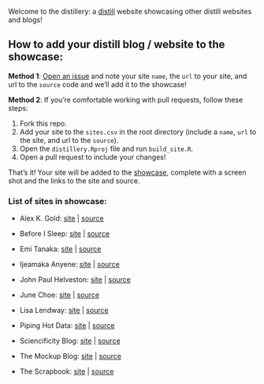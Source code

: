 
<!-- README.md is generated from README.Rmd. Please edit that file -->

Welcome to the distillery: a
[distill](https://rstudio.github.io/distill/) website showcasing other
distill websites and blogs!

## How to add your distill blog / website to the showcase:

**Method 1**: [Open an
issue](https://github.com/jhelvy/distillery/issues) and note your site
`name`, the `url` to your site, and url to the `source` code and we’ll
add it to the showcase!

**Method 2**: If you’re comfortable working with pull requests, follow
these steps:

1.  Fork this repo.
2.  Add your site to the `sites.csv` in the root directory (include a
    `name`, `url` to the site, and url to the `source`).
3.  Open the `distillery.Rproj` file and run `build_site.R`.
4.  Open a pull request to include your changes!

That’s it! Your site will be added to the
[showcase](https://jhelvy.github.io/distillery/showcase.html), complete
with a screen shot and the links to the site and source.

### List of sites in showcase:

-   Alex K. Gold: [site](https://alexkgold.space/) \|
    [source](https://github.com/akgold/akg_site)

-   Before I Sleep: [site](https://milesmcbain.xyz/) \|
    [source](https://github.com/MilesMcBain/milesmcbain.com/)

-   Emi Tanaka: [site](https://emitanaka.org/) \|
    [source](https://github.com/emitanaka/emitanaka.github.io)

-   Ijeamaka Anyene: [site](https://ijeamaka-anyene.netlify.app/) \|
    [source](https://github.com/Ijeamakaanyene/ijeamaka-anyene)

-   John Paul Helveston: [site](https://jhelvy.github.io/) \|
    [source](https://github.com/jhelvy/jhelvy.github.io/)

-   June Choe: [site](https://yjunechoe.github.io/) \|
    [source](https://github.com/yjunechoe/yjunechoe.github.io)

-   Lisa Lendway: [site](https://lisalendway.netlify.app/) \|
    [source](https://github.com/llendway/lisalendway_distill)

-   Piping Hot Data: [site](https://www.pipinghotdata.com/) \|
    [source](https://github.com/shannonpileggi/pipinghotdata_distill)

-   Sciencificity Blog: [site](https://sciencificity-blog.netlify.app/)
    \| [source](https://github.com/sciencificity/Blog_Vebash)

-   The Mockup Blog: [site](https://themockup.netlify.app/) \|
    [source](https://github.com/jthomasmock/radix_themockup)

-   The Scrapbook: [site](https://eliocamp.github.io/scrapbook/) \|
    [source](https://github.com/eliocamp/scrapbook)
